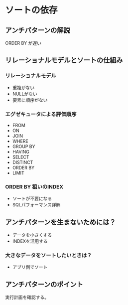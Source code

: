 # ソートの依存

## アンチパターンの解説
ORDER BY が遅い
## リレーショナルモデルとソートの仕組み

### リレーショナルモデル
* 重複がない
* NULLがない
* 要素に順序がない

### エグゼキュータによる評価順序
* FROM
* ON
* JOIN
* WHERE
* GROUP BY
* HAVING
* SELECT
* DISTINCT
* ORDER BY
* LIMIT

### ORDER BY 狙いのINDEX
* ソートが不要になる
* SQLパフォーマンス詳解

## アンチパターンを生まないためには？
* データを小さくする
* INDEXを活用する

### 大きなデータをソートしたいときは？
* アプリ側でソート

## アンチパターンのポイント
実行計画を確認する。